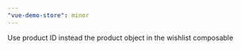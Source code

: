 ```yaml
---
"vue-demo-store": minor
---
```


Use product ID instead the product object in the wishlist composable
